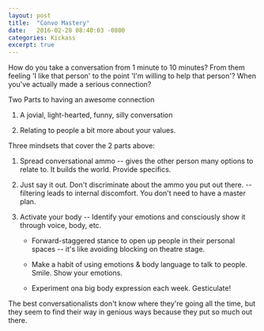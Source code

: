 ```yaml
---
layout: post
title:  "Convo Mastery"
date:   2016-02-28 08:40:03 -0800
categories: Kickass
excerpt: true
---
```


How do you take a conversation from 1 minute to 10 minutes? From them feeling 'I like that person' to the point 'I'm willing to help that person'?  When you've actually made a serious connection? 


Two Parts to having an awesome connection

1. A jovial, light-hearted, funny, silly conversation

2. Relating to people a bit more about your values.


Three mindsets that cover the 2 parts above:

1. Spread conversational ammo -- gives the other person many options to relate to. It builds the world.  Provide specifics.

2. Just say it out.  Don't discriminate about the ammo you put out there.  -- filtering leads to internal discomfort. You don't need to have a master plan.

3. Activate your body -- Identify your emotions and consciously show it through voice, body, etc.

    * Forward-staggered stance to open up people in their personal spaces -- it's like avoiding blocking on theatre stage.

    * Make a habit of using emotions & body language to talk to people.  Smile. Show your emotions.

    * Experiment ona big body expression each week. Gesticulate!


The best conversationalists don't know where they're going all the time, but they seem to find their way in genious ways because they put so much out there.







